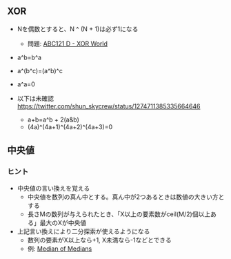 ## XOR

* Nを偶数とすると、N ^ (N + 1)は必ず1になる
  * 問題: [ABC121 D \- XOR World](https://atcoder.jp/contests/abc121/tasks/abc121_d)
* a^b=b^a
* a^(b^c)=(a^b)^c
* a^a=0

* 以下は未確認  https://twitter.com/shun_skycrew/status/1274711385335664646
    * a+b=a^b + 2(a&b)
    * (4a)^(4a+1)^(4a+2)^(4a+3)=0


## 中央値

### ヒント

* 中央値の言い換えを覚える
  * 中央値を数列の真ん中とする。真ん中が2つあるときは数値の大きい方とする
  * 長さMの数列が与えられたとき、「X以上の要素数がceil(M/2)個以上ある」最大のXが中央値
* 上記言い換えにより二分探索が使えるようになる
  * 数列の要素がX以上なら+1, X未満なら-1などとできる
  * 例: [Median of Medians](https://atcoder.jp/contests/arc101/tasks/arc101_b)
